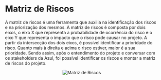 # Matriz de Riscos

A matriz de riscos é uma ferramenta que auxilia na identificação dos riscos e na priorização dos mesmos. A matriz de riscos é composta por dois eixos, o eixo X que representa a probabilidade de ocorrência do risco e o eixo Y que representa o impacto que o risco pode causar no projeto. A partir da intersecção dos dois eixos, é possível identificar a prioridade do risco. Quanto mais à direita e acima o risco estiver, maior é a sua prioridade. Sendo assim, após o entendimento do projeto e conversar com os stakeholders da Azul, foi possível identificar os riscos e montar a matriz de riscos do projeto.

<p align="center">
<img  src="../../static/img/matriz_de_risco.jpg"  alt="Matriz de Riscos"/>
</p>